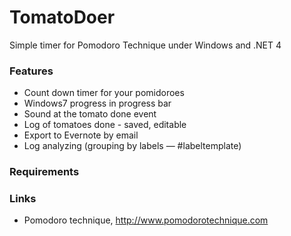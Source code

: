 TomatoDoer
==========

Simple timer for Pomodoro Technique under Windows and .NET 4 


### Features

- Count down timer for your pomidoroes
- Windows7 progress in progress bar
- Sound at the tomato done event
- Log of tomatoes done - saved, editable
- Export to Evernote by email
- Log analyzing (grouping by labels — #labeltemplate)

### Requirements

### Links 

- Pomodoro technique, http://www.pomodorotechnique.com
